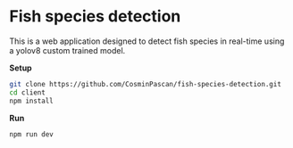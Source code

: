 # Fish species detection 
This is a web application designed to detect fish species in real-time using a yolov8 custom trained model.

**Setup**

```bash
git clone https://github.com/CosminPascan/fish-species-detection.git
cd client
npm install
```

**Run**

```bash
npm run dev
```